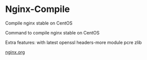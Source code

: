 # Nginx-Compile
Compile nginx stable on CentOS

Command to compile nginx stable on CentOS

Extra features:
with latest openssl
headers-more module
pcre
zlib

<html>
<head>
<meta content="text/html; charset=ISO-8859-1"
http-equiv="content-type">
<title>Jangotek</title>
<meta content="Jango" name="author">
</head>
<body>
<a href="https://nginx.org/" target="_blank">nginx.org</a>
</body>
</html>
